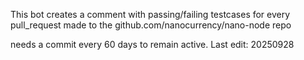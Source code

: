 This bot creates a comment with passing/failing testcases for every pull_request made to the github.com/nanocurrency/nano-node repo


needs a commit every 60 days to remain active.
Last edit: 20250928
